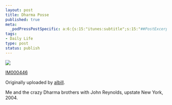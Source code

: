 ```yaml
--- 
layout: post
title: Dharma Posse
published: true
meta: 
  _podPressPostSpecific: a:6:{s:15:"itunes:subtitle";s:15:"##PostExcerpt##";s:14:"itunes:summary";s:15:"##PostExcerpt##";s:15:"itunes:keywords";s:17:"##WordPressCats##";s:13:"itunes:author";s:10:"##Global##";s:15:"itunes:explicit";s:2:"No";s:12:"itunes:block";s:2:"No";}
tags: 
- Daily Life
type: post
status: publish
---
```

<a title="photo sharing" href="http://www.flickr.com/photos/albill/100305176/"><img src="http://static.flickr.com/19/100305176_5f7338f7ab_m.jpg" /></a>

<a href="http://www.flickr.com/photos/albill/100305176/">IM000446</a>

Originally uploaded by <a href="http://www.flickr.com/people/albill/">albill</a>.

Me and the crazy Dharma brothers with John Reynolds, upstate New York, 2004.
